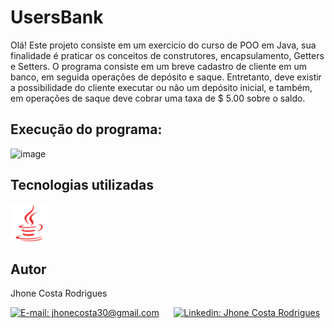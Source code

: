 # UsersBank
Olá! Este projeto consiste em um exercicio do curso de POO em Java, sua finalidade é praticar os conceitos de construtores, encapsulamento, Getters e Setters. O programa consiste em um breve cadastro de cliente em um banco, em seguida operações de depósito e saque. Entretanto, deve existir a possibilidade do cliente executar ou não um depósito inicial, e também, em operações de saque deve cobrar uma taxa de $ 5.00 sobre o saldo.

## Execução do programa:
![image](https://user-images.githubusercontent.com/129993748/230496333-25af1a0e-5d35-4230-937b-df1c3c6ff97e.png)

## Tecnologias utilizadas
<div align="left"> 
  <img height="60" src="https://raw.githubusercontent.com/devicons/devicon/master/icons/java/java-plain.svg" title="Java">

## Autor
<p>Jhone Costa Rodrigues</p>
<section align="left">  
  <div> 
    <a href = "mailto:jhonecosta30@gmail.com"><img src="https://img.shields.io/badge/-Gmail-%23333?style=for-the-badge&logo=gmail&logoColor=white" target="_blank" title="E-mail: jhonecosta30@gmail.com"></a>
      &nbsp;&nbsp;&nbsp;&nbsp;
    <a href="https://www.linkedin.com/in/jhone-costa-rodrigues-79a080234/" target="_blank"><img src="https://img.shields.io/badge/-LinkedIn-%230077B5?style=for-the-badge&logo=linkedin&logoColor=white" target="_blank" title="Linkedin: Jhone Costa Rodrigues"></a>
      &nbsp;&nbsp;&nbsp;&nbsp;
  </div>
</section>
